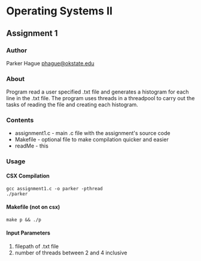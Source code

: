 # Operating Systems II
## Assignment 1

### Author
Parker Hague
phague@okstate.edu


### About
Program read a user specified .txt file and generates a histogram
for each line in the .txt file. The program uses threads in a 
threadpool to carry out the tasks of reading the file and 
creating each histogram. 


### Contents
- assignment1.c - main .c file with the assignment's source code
- Makefile - optional file to make compilation quicker and easier
- readMe - this


### Usage
#### CSX Compilation
    gcc assignment1.c -o parker -pthread
    ./parker
#### Makefile (not on csx)
    make p && ./p


#### Input Parameters
1. filepath of .txt file
2. number of threads between 2 and 4 inclusive